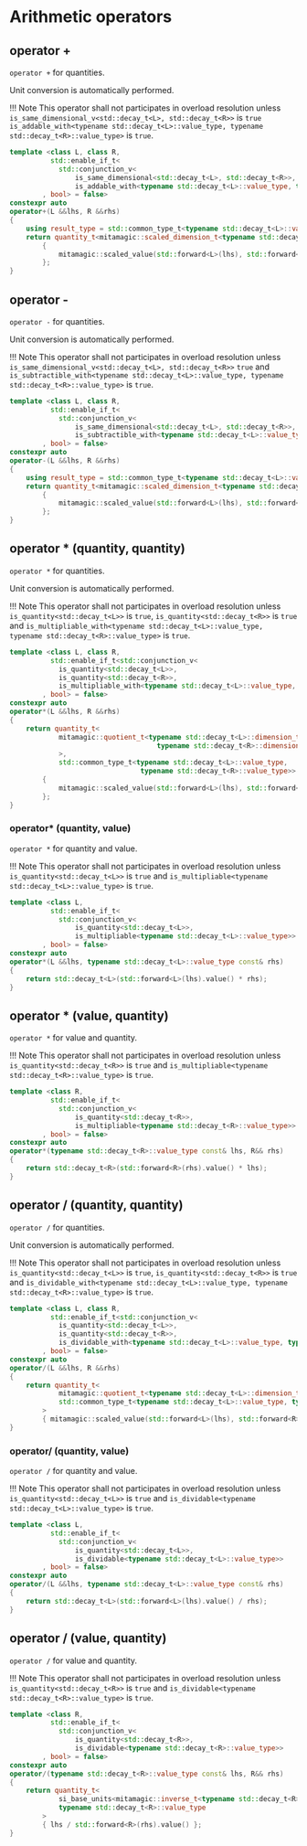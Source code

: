 # Arithmetic operators

## operator +

`operator +` for quantities.

Unit conversion is automatically performed.

!!! Note
    This operator shall not participates in overload resolution unless `is_same_dimensional_v<std::decay_t<L>, std::decay_t<R>>` is `true` `is_addable_with<typename std::decay_t<L>::value_type, typename std::decay_t<R>::value_type>` is `true`.

```cpp
template <class L, class R,
          std::enable_if_t<
            std::conjunction_v<
                is_same_dimensional<std::decay_t<L>, std::decay_t<R>>,
                is_addable_with<typename std::decay_t<L>::value_type, typename std::decay_t<R>::value_type>>
        , bool> = false>
constexpr auto
operator+(L &&lhs, R &&rhs)
{
    using result_type = std::common_type_t<typename std::decay_t<L>::value_type, typename std::decay_t<R>::value_type>;
    return quantity_t<mitamagic::scaled_dimension_t<typename std::decay_t<L>::dimension_type, typename std::decay_t<R>::dimension_type>, result_type>
        {
            mitamagic::scaled_value(std::forward<L>(lhs), std::forward<R>(rhs), [](auto a, auto b){ return a + b; })
        };
}
```


## operator -

`operator -` for quantities.

Unit conversion is automatically performed.

!!! Note
    This operator shall not participates in overload resolution unless `is_same_dimensional_v<std::decay_t<L>, std::decay_t<R>>` `true` and `is_subtractible_with<typename std::decay_t<L>::value_type, typename std::decay_t<R>::value_type>` is `true`.

```cpp
template <class L, class R,
          std::enable_if_t<
            std::conjunction_v<
                is_same_dimensional<std::decay_t<L>, std::decay_t<R>>,
                is_subtractible_with<typename std::decay_t<L>::value_type, typename std::decay_t<R>::value_type>>
        , bool> = false>
constexpr auto
operator-(L &&lhs, R &&rhs)
{
    using result_type = std::common_type_t<typename std::decay_t<L>::value_type, typename std::decay_t<R>::value_type>;
    return quantity_t<mitamagic::scaled_dimension_t<typename std::decay_t<L>::dimension_type, typename std::decay_t<R>::dimension_type>, result_type>
        {
            mitamagic::scaled_value(std::forward<L>(lhs), std::forward<R>(rhs), [](auto a, auto b){ return a - b; })
        };
}
```

## operator * (quantity, quantity)

`operator *` for quantities.

Unit conversion is automatically performed.

!!! Note
    This operator shall not participates in overload resolution unless `is_quantity<std::decay_t<L>>` is `true`, `is_quantity<std::decay_t<R>>` is `true` and `is_multipliable_with<typename std::decay_t<L>::value_type, typename std::decay_t<R>::value_type>` is `true`.

```cpp
template <class L, class R,
          std::enable_if_t<std::conjunction_v<
            is_quantity<std::decay_t<L>>,
            is_quantity<std::decay_t<R>>,
            is_multipliable_with<typename std::decay_t<L>::value_type, typename std::decay_t<R>::value_type>>
        , bool> = false>
constexpr auto
operator*(L &&lhs, R &&rhs)
{
    return quantity_t<
            mitamagic::quotient_t<typename std::decay_t<L>::dimension_type,
                                    typename std::decay_t<R>::dimension_type
            >,
            std::common_type_t<typename std::decay_t<L>::value_type,
                                typename std::decay_t<R>::value_type>>
        {
            mitamagic::scaled_value(std::forward<L>(lhs), std::forward<R>(rhs), [](auto a, auto b){ return a * b; })
        };
}
```

### operator* (quantity, value)

`operator *` for quantity and value.

!!! Note
    This operator shall not participates in overload resolution unless `is_quantity<std::decay_t<L>>` is `true` and `is_multipliable<typename std::decay_t<L>::value_type>` is `true`.

```cpp
template <class L,
          std::enable_if_t<
            std::conjunction_v<
                is_quantity<std::decay_t<L>>,
                is_multipliable<typename std::decay_t<L>::value_type>>
        , bool> = false>
constexpr auto
operator*(L &&lhs, typename std::decay_t<L>::value_type const& rhs)
{
    return std::decay_t<L>(std::forward<L>(lhs).value() * rhs);
}
```

## operator * (value, quantity)

`operator *` for value and quantity.

!!! Note
    This operator shall not participates in overload resolution unless `is_quantity<std::decay_t<R>>` is `true` and `is_multipliable<typename std::decay_t<R>::value_type>` is `true`.

```cpp
template <class R,
          std::enable_if_t<
            std::conjunction_v<
                is_quantity<std::decay_t<R>>,
                is_multipliable<typename std::decay_t<R>::value_type>>
        , bool> = false>
constexpr auto
operator*(typename std::decay_t<R>::value_type const& lhs, R&& rhs)
{
    return std::decay_t<R>(std::forward<R>(rhs).value() * lhs);
}
```

## operator / (quantity, quantity)

`operator /` for quantities.

Unit conversion is automatically performed.

!!! Note
    This operator shall not participates in overload resolution unless `is_quantity<std::decay_t<L>>` is `true`, `is_quantity<std::decay_t<R>>` is `true` and `is_dividable_with<typename std::decay_t<L>::value_type, typename std::decay_t<R>::value_type>` is `true`.

```cpp
template <class L, class R,
          std::enable_if_t<std::conjunction_v<
            is_quantity<std::decay_t<L>>,
            is_quantity<std::decay_t<R>>,
            is_dividable_with<typename std::decay_t<L>::value_type, typename std::decay_t<R>::value_type>>
        , bool> = false>
constexpr auto
operator/(L &&lhs, R &&rhs)
{
    return quantity_t<
            mitamagic::quotient_t<typename std::decay_t<L>::dimension_type, mitamagic::inverse_t<typename std::decay_t<R>::dimension_type>>,
            std::common_type_t<typename std::decay_t<L>::value_type, typename std::decay_t<R>::value_type>
        >
        { mitamagic::scaled_value(std::forward<L>(lhs), std::forward<R>(rhs), [](auto a, auto b){ return a / b; }) };
}
```

### operator/ (quantity, value)

`operator /` for quantity and value.

!!! Note
    This operator shall not participates in overload resolution unless `is_quantity<std::decay_t<L>>` is `true` and `is_dividable<typename std::decay_t<L>::value_type>` is `true`.

```cpp
template <class L,
          std::enable_if_t<
            std::conjunction_v<
                is_quantity<std::decay_t<L>>,
                is_dividable<typename std::decay_t<L>::value_type>>
        , bool> = false>
constexpr auto
operator/(L &&lhs, typename std::decay_t<L>::value_type const& rhs)
{
    return std::decay_t<L>(std::forward<L>(lhs).value() / rhs);
}
```

## operator / (value, quantity)

`operator /` for value and quantity.

!!! Note
    This operator shall not participates in overload resolution unless `is_quantity<std::decay_t<R>>` is `true` and `is_dividable<typename std::decay_t<R>::value_type>` is `true`.

```cpp
template <class R,
          std::enable_if_t<
            std::conjunction_v<
                is_quantity<std::decay_t<R>>,
                is_dividable<typename std::decay_t<R>::value_type>>
        , bool> = false>
constexpr auto
operator/(typename std::decay_t<R>::value_type const& lhs, R&& rhs)
{
    return quantity_t<
            si_base_units<mitamagic::inverse_t<typename std::decay_t<R>::dimension_type>>,
            typename std::decay_t<R>::value_type
        >
        { lhs / std::forward<R>(rhs).value() };
}
```
